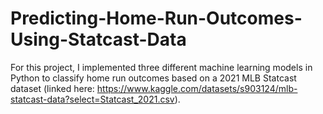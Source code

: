 # Predicting-Home-Run-Outcomes-Using-Statcast-Data
For this project, I implemented three different machine learning models in Python to classify home run outcomes based on a 2021 MLB Statcast dataset (linked here: https://www.kaggle.com/datasets/s903124/mlb-statcast-data?select=Statcast_2021.csv).  
